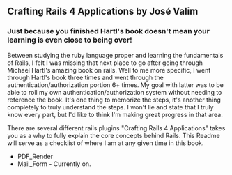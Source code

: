 ## Crafting Rails 4 Applications by José Valim
### Just because you finished Hartl's book doesn't mean your learning is even close to being over!

Between studying the ruby language proper and learning the fundamentals of Rails, I felt I was missing that next place to go after going through Michael Hartl's amazing book on rails. Well to me more specific, I went through Hartl's book three times and went through the authentication/authorization portion 6+ times. My goal with latter was to be able to roll my own authentication/authorization system without needing to reference the book. It's one thing to memorize the steps, it's another thing completely to truly understand the steps. I won't lie and state that I truly know every part, but I'd like to think I'm making great progress in that area.

There are several different rails plugins "Crafting Rails 4 Applications" takes you as a why to fully explain the core concepts behind Rails. This Readme will serve as a checklist of where I am at any given time in this book.

* PDF_Render
* Mail_Form - Currently on.